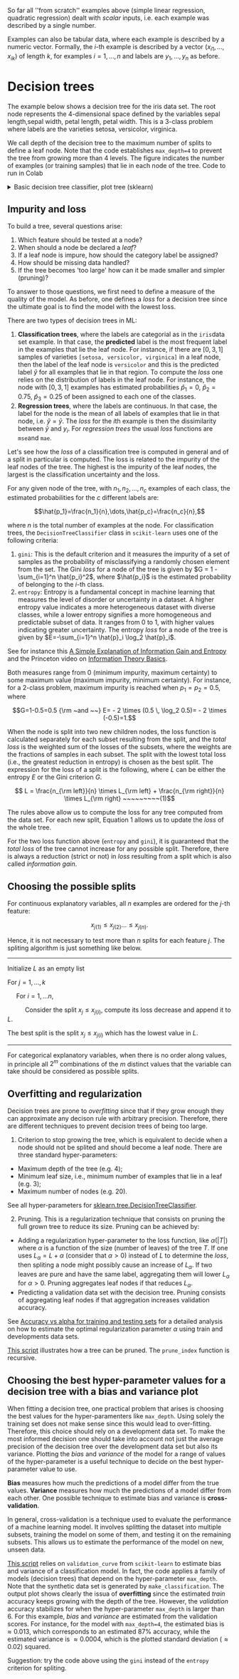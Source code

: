 So far all ''from scratch'' examples above (simple linear regression, quadratic regression) dealt with *scalar* inputs, i.e. each example was described by a single number.

Examples can also be tabular data, where each example is described by a numeric vector. Formally, the $i$-th example is described by a vector  $(x_{i1}, \dots, x_{ik})$ of length $k$, for examples $i = 1, \dots, n$ and labels are $y_1, \dots,  y_n$  as before.

# Decision trees

The example below shows a decision tree for the iris data set. The root node represents the 4-dimensional space defined by the variables sepal length,sepal width, petal length, petal width. This is a 3-class problem where labels are the varieties setosa, versicolor, virginica.

We call depth of the decision tree to the maximum number of splits to define a leaf node. Note that the code establishes `max_depth=4` to prevent the tree from growing more than 4 levels. The figure indicates the number of examples (or training samples) that lie in each node of the tree. Code to run in Colab

<details markdown="block">
<summary> Basic decision tree classifier, plot tree (sklearn) </summary>

[Code to run in Colab](https://github.com/isa-ulisboa/greends-pml/blob/main/notebooks/basic_decision_tree.ipynb)

    from sklearn.datasets import load_iris
    from sklearn import tree
    from matplotlib import pyplot as plt
    iris = load_iris()
    
    X = iris.data
    y = iris.target
    print(' labels: ', iris.target_names)
    
    #build decision tree
    clf = tree.DecisionTreeClassifier(criterion='entropy', max_depth=4,min_samples_leaf=4)
    #max_depth represents max level allowed in each tree, min_samples_leaf minumum samples storable in leaf node
    
    #fit the tree to iris dataset
    clf.fit(X,y)
    
    #plot decision tree
    fig, ax = plt.subplots(figsize=(10, 10)) #figsize value changes the size of plot
    tree.plot_tree(clf,ax=ax,feature_names=['sepal length','sepal width','petal length','petal width'])
    plt.show()
</details>

## Impurity and loss

To build a tree, several questions arise:
1. Which feature should be tested at a node?
2. When should a node be declared a *leaf*?
4. If a leaf node is impure, how should the category label be assigned?
5. How should be missing data handled?
6. If the tree becomes 'too large' how can it be made smaller and simpler (pruning)?

To answer to those questions, we first need to define a measure of the quality of the model. As before, one defines a *loss* for a decision tree since the  ultimate goal is to find the model with the lowest loss.

There are two types of decision trees in ML:
1. **Classification trees**, where the labels are categorial as in the `iris`data set example. In that case, the **predicted** label is the most frequent label in the examples that lie the leaf node. For instance, if there are $[0,3,1]$ samples of varieties `[setosa, versicolor, virginica]` in a leaf node, then the label of the leaf node is `versicolor` and this is the predicted label $\hat{y}$ for all examples that lie in that region. To compute the *loss* one relies on the distribution of labels in the leaf node. For instance, the node with $[0,3,1]$ examples has estimated probabilities $\hat{p}_1=0$,  $\hat{p}_2=0.75$, $\hat{p}_3=0.25$ of been assigned to each one of the classes.
2. **Regression trees**, where the labels are continuous. In that case, the label for the node is the mean of all labels of examples that lie in that node, i.e. $\hat{y}=\bar{y}$. The *loss* for the $i$th example is then the dissimilarity between $\bar{y}$ and $y_i$. For *regression trees* the usual *loss* functions  are `mse`and `mae`.

Let's see how the *loss* of a classification tree is computed in general and of a split in particular is computed. The loss is related to the impurity of the leaf nodes of the tree. The highest is the impurity of the leaf nodes, the largest is the classification uncertainty and the loss.

For any given node of the tree, with $n_1,n_2,\dots,n_c$ examples of each class, the estimated probabilities for the $c$ different labels are:

$$\hat{p_1}=\frac{n_1}{n},\dots,\hat{p_c}=\frac{n_c}{n},$$

where $n$ is the total number of examples at the node. For classification trees, the `DecisionTreeClassifier` class in `scikit-learn` uses one of the following criteria:

1. `gini`: This is the default criterion and it measures the impurity of a set of samples as the probability of misclassifying a randomly chosen element from the set. The Gini *loss* for a node of the tree is given by  $G = 1 - \sum_{i=1}^n \hat{p_i}^2$, where $\hat{p_i}$ is the estimated probability of belonging to the *i*-th class.
2. `entropy`: Entropy is a fundamental concept in machine learning that measures the level of disorder or uncertainty in a dataset. A higher entropy value indicates a more heterogeneous dataset with diverse classes, while a lower entropy signifies a more homogeneous and predictable  subset of data. It ranges from 0 to 1, with higher values indicating greater uncertainty. The entropy *loss* for a node of the tree is given by $E=-\sum_{i=1}^n \hat{p}_i \log_2 \hat{p}_i$.

See for instance this [A Simple Explanation of Information Gain and Entropy](https://victorzhou.com/blog/information-gain/) and the Princeton video on [Information Theory Basics](https://www.youtube.com/watch?v=bkLHszLlH34).

Both measures range from 0 (minimum impurity, maximum certainty) to some maximum value (maximum impurity, minimum certainty). For instance, for a 2-class problem, maximum impurity is reached when $p_1=p_2=0.5$, where

$$G=1-0.5=0.5 {\rm ~and ~~} E= - 2 \times (0.5 \, \log_2 0.5)= - 2 \times (-0.5)=1.$$

When the node is split into two new children nodes, the loss function is calculated separately for each subset resulting from the split, and the *total loss* is the weighted sum of the losses of the subsets, where the weights are the fractions of samples in each subset. The split with the lowest total loss (i.e., the greatest reduction in entropy) is chosen as the best split. The expression for the loss of a split is the following, where $L$ can be either the entropy $E$ or the Gini criterion $G$.

$$
 L = \frac{n_{\rm left}}{n} \times L_{\rm left} + \frac{n_{\rm right}}{n} \times L_{\rm right} ~~~~~~~~~(1)$$

The rules above allow us to compute the loss for any tree computed from the data set. For each new split, Equation 1 allows us to update the *loss* of the whole tree.

For the two loss function above (`entropy` and `gini`), it is guaranteed that the *total loss* of the tree cannot increase for any possible split. Therefore, there is always a reduction (strict or not) in *loss*  resulting from a split which is also called *information gain*.

## Choosing the possible splits

For continuous explanatory variables, all $n$ examples are ordered for the  *j*-th feature:

$$x_{j(1)} \le x_{j(2)} \dots \le  x_{j(n)}.$$

Hence, it is not necessary to test more than $n$ splits for each feature $j$. The spliting algorithm is just something like below.

---
Initialize $L$ as an empty list

For $j=1,\dots,k$

$~~~~$ For $i=1, \dots n$,

$~~~~$ $~~~~$ Consider the split $x_j \le x_{j(i)}$, compute its loss decrease and append it to $L$.

The best split is the split $x_j \le x_{j(i)}$ which has the lowest value in $L$.

----



For categorical explanatory variables, when there is no order along values, in principle all $2^m$ combinations of the $m$ distinct values that the variable can take should be considered as possible splits.

## Overfitting and regularization

Decision trees are prone to *overfitting* since that if they grow enough they can approximate any decison rule with arbitrary precision. Therefore, there are different techniques to prevent decision trees of being  too large.

1. Criterion to stop growing the tree, which is equivalent to decide when a node should not be splited and should become a leaf node. There are three standard hyper-parameters:
  - Maximum depth of the tree (e.g. 4);
  - Minimum leaf size, i.e., minimum number of examples that lie in a leaf (e.g. 3);
  - Maximum number of nodes (e.g. 20).

See all hyper-parameters for [sklearn.tree.DecisionTreeClassifier](https://scikit-learn.org/stable/modules/generated/sklearn.tree.DecisionTreeClassifier.html).

2. Pruning. This is a regularization technique that consists on pruning the full grown tree to reduce its size. Pruning can be achieved by:
  - Adding a regularization hyper-parameter to the loss function, like $\alpha(|T|)$ where $\alpha$ is a function of the size (number of leaves) of the tree $T$. If one uses $L_\alpha=L+\alpha$ (consider that $\alpha >0$) instead of $L$ to determine the *loss*, then spliting a node might possibly cause an increase of $L_\alpha$.  If two leaves are pure and have the same label, aggregating them will lower $L_\alpha$ for $\alpha>0$. Pruning aggregates leaf nodes if that reduces $L_\alpha$.
  - Predicting a validation data set with the decision tree. Pruning consists of aggregating leaf nodes if that aggregation increases validation accuracy.

See [Accuracy vs alpha for training and testing sets](https://scikit-learn.org/stable/auto_examples/tree/plot_cost_complexity_pruning.html) for a detailed analysis on how to estimate the optimal regularization parameter $\alpha$ using train and developments data sets. 

[This script](https://github.com/isa-ulisboa/greends-pml/blob/main/notebooks/prune_decision_tree.ipynb) illustrates how a tree can be pruned. The `prune_index` function is recursive.

## Choosing the best hyper-parameter values for a decision tree with a bias and variance plot

When fitting a decision tree, one practical problem that arises is choosing the best values for the hyper-paramenters like `max_depth`. Using solely the training set does not make sense since this would lead to over-fitting. Therefore, this choice should rely on a development data set. To make the most informed decision one should take into account not just the average precision of the decision tree over the development data set but also its variance. Plotting the *bias* and *variance* of the model for a range of values of the hyper-parameter is a useful technique to decide on the best hyper-parameter value to use. 

**Bias** measures how much the predictions of a model differ from the true values. **Variance** measures how much the predictions of a model differ from each other. One possible technique to estimate  bias and variance is **cross-validation**.

In general, cross-validation is a technique used to evaluate the performance of a machine learning model. It involves splitting the dataset into multiple subsets, training the model on some of them, and testing it on the remaining subsets. This allows us to estimate the performance of the model on new, unseen data.

[This script](https://github.com/isa-ulisboa/greends-pml/blob/main/notebooks/decision_tree_validation_curve.ipynb) relies on `validation_curve` from `scikit-learn` to estimate bias and variance of a classification model. In fact, the code applies a family of models (decision trees) that depend on the hyper-parameter `max_depth`.  Note that the synthetic data set is generated by `make_classification`. The output plot shows clearly the issua of **overfitting** since the estimated *train* accuracy keeps growing with the depth of the tree. However, the *validation* accuracy stabilizes for when the hyper-parameter `max_depth` is larger than 6. For this example, *bias* and *variance* are estimated from the validation scores. For instance, for the model with `max_depth=4`, the estimated bias is $\approx 0.013$, which corresponds to an estimated 87% accuracy, while the estimated variance is $\approx 0.0004$, which is the plotted standard deviation ($\approx 0.02$) squared.

Suggestion: try the code above using the `gini` instead of the `entropy` criterion for spliting.






